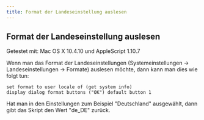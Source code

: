 ```yaml
---
title: Format der Landeseinstellung auslesen
---
```


## Format der Landeseinstellung auslesen

Getestet mit: Mac OS X 10.4.10 und AppleScript 1.10.7

Wenn man das Format der Landeseinstellungen (Systemeinstellungen -> Landeseinstellungen -> Formate) auslesen möchte, dann kann man dies wie folgt tun:

```applescript
set format to user locale of (get system info)
display dialog format buttons ("OK") default button 1
```

Hat man in den Einstellungen zum Beispiel "Deutschland" ausgewählt, dann gibt das Skript den Wert "de_DE" zurück.
